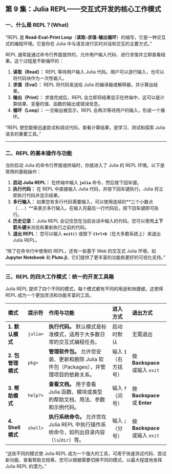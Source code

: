 ## **第 9 集：Julia REPL——交互式开发的核心工作模式**

### **一、什么是 REPL？(What)**

“REPL 是 **Read-Eval-Print Loop**（**读取-求值-输出循环**）的缩写，它是一种交互式的编程环境。它是你在 Julia 中与语言进行实时对话和交互的主要方式。”

REPL 通常是通过命令行界面提供的，允许用户输入代码、进行求值并立即查看结果。这个过程是不断循环的：

1.  **读取（Read）：** REPL 等待用户输入 Julia 代码。用户可以逐行输入，也可以将代码块作为一次性输入。
2.  **求值（Eval）：** REPL 将代码发送给 Julia 的编译器或解释器，并计算出结果。
3.  **输出（Print）：** 求值完成后，REPL 会立即将结果显示在终端中，这可以是计算结果、变量的值、函数的输出或错误信息。
4.  **循环（Loop）：** 一旦输出被显示，REPL 会再次等待用户的输入，形成一个循环。

“REPL 使您能够迅速尝试和调试代码，查看计算结果，是学习、测试和探索 Julia 语言的重要工具。”

---

### **二、REPL 的基本操作与功能**

当你启动 Julia 的命令行界面或终端时，你就进入了 Julia 的 REPL 环境。以下是常用的基础操作：

1.  **启动 Julia REPL：** 在终端中输入 **`julia`** 命令，然后按下回车键。
2.  **执行代码：** 在 REPL 中直接输入 Julia 代码，并按下回车键执行。Julia 将立即执行代码并显示结果。
3.  **多行输入：** 如果您有多行代码需要输入，可以使用连续的**三个小数点（`...`）**来表示多行输入。在输入完最后一行代码后，按下回车键即可执行。
4.  **历史记录：** Julia REPL 会记住您在当前会话中输入的代码。您可以使用**上下箭头键**来浏览和重新执行之前的代码。
5.  **退出 REPL：** 您可以输入 **`exit()`** 或按下 **`Ctrl+D`**（在大多数系统上）来退出 Julia REPL。

“除了在命令行中使用的 REPL，还有一些基于 Web 的交互式 Julia 环境，如 **Jupyter Notebook** 和 **Pluto.jl**，它们提供了更丰富的功能和更好的可视化支持。”

---

### **三、REPL 的四大工作模式：统一的开发工具箱**

Julia REPL 提供了四个不同的模式，每个模式都有不同的用途和快捷键。这使得 REPL 成为一个更加灵活和功能丰富的工具。

| 模式 | 提示符 | 作用与功能 | 进入方式 | 退出方式 |
| :--- | :--- | :--- | :--- | :--- |
| **1. 默认模式** | `julia>` | **执行代码。** 默认模式是标准模式，适用于大多数日常的交互式编程任务。 | 启动时默认 | 无需退出 |
| **2. 包管理模式** | `pkg>` | **管理软件包。** 允许您安装、更新和删除 Julia 软件包（Packages），并管理项目的依赖关系。 | 输入 **`]`**（右方括号） | 按 **Backspace** 或输入 `exit` |
| **3. 帮助模式** | `help?>` | **查看文档。** 用于查看 Julia 函数、模块或类型的帮助文档、用法、参数和示例代码。 | 输入 **`?`**（问号） | 按 **Backspace** 或 **Enter** |
| **4. Shell 模式** | `shell>` | **执行系统命令。** 允许您在 Julia REPL 中执行操作系统命令，如列出目录内容（`ls`/`dir`）等。 | 输入 **`;`**（分号） | 按 **Backspace** 或输入 `exit` |

“这些不同的模式使 Julia REPL 成为一个强大的工具，可用于快速测试代码、尝试新功能、查看帮助文档等。您可以根据需要切换不同的模式，以最大程度地发挥 Julia REPL 的潜力。”